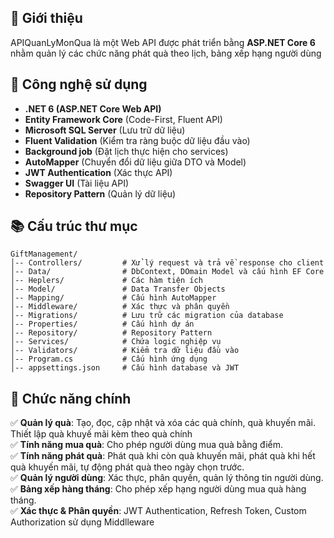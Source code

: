 ## 📌 Giới thiệu
APIQuanLyMonQua là một Web API được phát triển bằng **ASP.NET Core 6** nhằm quản lý các chức năng phát quà theo lịch, bảng xếp hạng người dùng

## 🚀 Công nghệ sử dụng
- **.NET 6 (ASP.NET Core Web API)**
- **Entity Framework Core** (Code-First, Fluent API)
- **Microsoft SQL Server** (Lưu trữ dữ liệu)
- **Fluent Validation** (Kiểm tra ràng buộc dữ liệu đầu vào)
- **Background job** (Đặt lịch thực hiện cho services)
- **AutoMapper** (Chuyển đổi dữ liệu giữa DTO và Model)
- **JWT Authentication** (Xác thực API)
- **Swagger UI** (Tài liệu API)
- **Repository Pattern** (Quản lý dữ liệu)


## 📚 Cấu trúc thư mục
```
GiftManagement/
│-- Controllers/         # Xử lý request và trả về response cho client
│-- Data/                # DbContext, DOmain Model và cấu hình EF Core
│-- Heplers/             # Các hàm tiện ích
│-- Model/               # Data Transfer Objects
│-- Mapping/             # Cấu hình AutoMapper
│-- Middleware/          # Xác thực và phân quyền
│-- Migrations/          # Lưu trữ các migration của database
│-- Properties/          # Cấu hình dự án
│-- Repository/          # Repository Pattern
│-- Services/            # Chứa logic nghiệp vụ
│-- Validators/          # Kiểm tra dữ liệu đầu vào
│-- Program.cs           # Cấu hình ứng dụng
│-- appsettings.json     # Cấu hình database và JWT
```

## 🔑 Chức năng chính
✅ **Quản lý quà**: Tạo, đọc, cập nhật và xóa các quà chính, quà khuyến mãi. Thiết lập quà khuyế mãi kèm theo quà chính         
✅ **Tính năng mua quà**: Cho phép người dùng mua quà bằng điểm.   
✅ **Tính năng phát quà**: Phát quà khi còn quà khuyến mãi, phát quà khi hết quà khuyến mãi, tự động phát quà theo ngày chọn trước.                         
✅ **Quản lý người dùng**: Xác thực, phân quyền, quản lý thông tin người dùng.                                    
✅ **Bảng xếp hàng tháng**: Cho phép xếp hạng người dùng mua quà hàng tháng.                                  
✅ **Xác thực & Phân quyền**: JWT Authentication, Refresh Token, Custom Authorization sử dụng Middlleware                            
